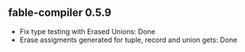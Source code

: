 ## fable-compiler 0.5.9

- Fix type testing with Erased Unions: Done
- Erase assigments generated for tuple, record and union gets: Done